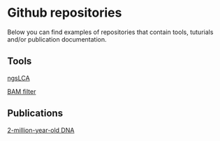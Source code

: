 # Github repositories
Below you can find examples of repositories that contain tools, tuturials and/or publication documentation. 

## Tools
[ngsLCA](https://github.com/miwipe/ngsLCA)

[BAM filter](https://github.com/genomewalker/bam-filter)

## Publications
[2-million-year-old DNA](https://github.com/miwipe/KapCopenhagen)

